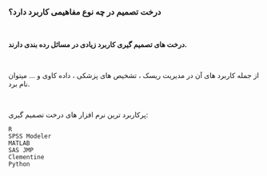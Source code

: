 <div dir="ltr">

### درخت تصمیم در چه نوع مفاهیمی کاربرد دارد؟

  <br/>
  
**درخت های تصمیم گیری کاربرد زیادی در مسائل رده بندی دارند.**

<br/>
  
  از جمله کاربرد های آن در مدیریت ریسک ، تشخیص های پزشکی ، داده کاوی و ... میتوان نام برد.
  
  <br/>
  
  پرکاربرد ترین نرم افزار های درخت تصمیم گیری:
  
  ```
R
SPSS Modeler
MATLAB
SAS JMP
Clementine
Python

  ```
  <br/>
  
  </div>
